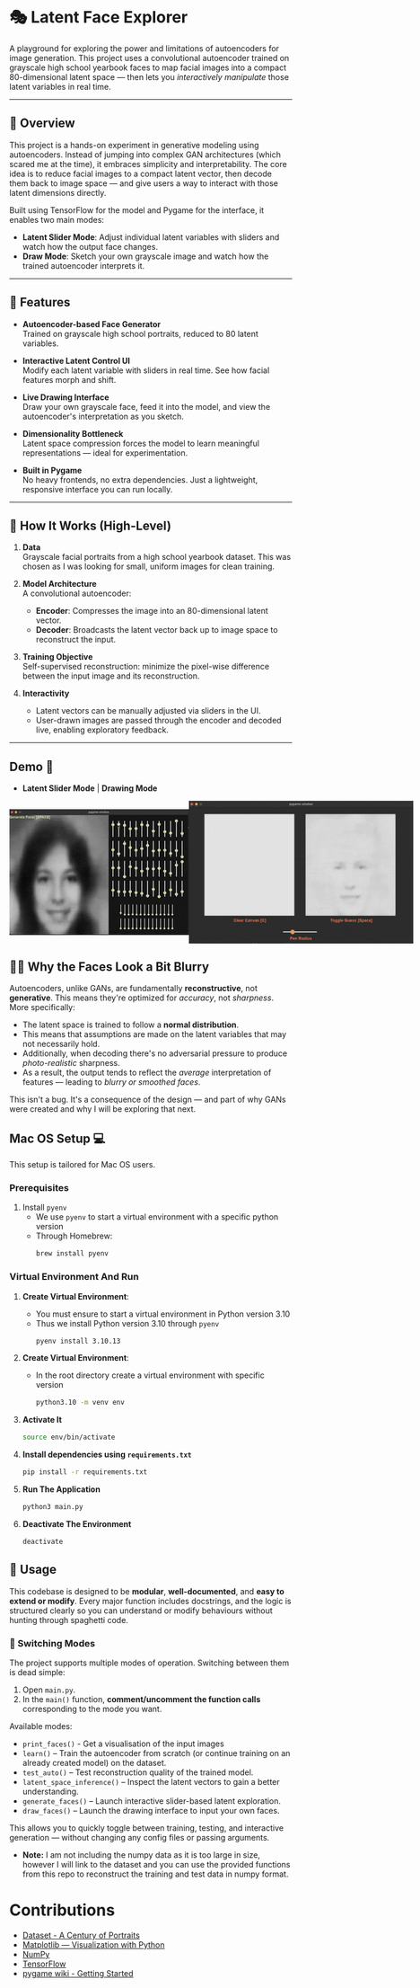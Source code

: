 # 🎭 Latent Face Explorer

A playground for exploring the power and limitations of autoencoders for image generation. This project uses a convolutional autoencoder trained on grayscale high school yearbook faces to map facial images into a compact 80-dimensional latent space — then lets you *interactively manipulate* those latent variables in real time.

---

## 📌 Overview

This project is a hands-on experiment in generative modeling using autoencoders. Instead of jumping into complex GAN architectures (which scared me at the time), it embraces simplicity and interpretability. The core idea is to reduce facial images to a compact latent vector, then decode them back to image space — and give users a way to interact with those latent dimensions directly.

Built using TensorFlow for the model and Pygame for the interface, it enables two main modes:

- **Latent Slider Mode**: Adjust individual latent variables with sliders and watch how the output face changes.
- **Draw Mode**: Sketch your own grayscale image and watch how the trained autoencoder interprets it.

---

## 🔧 Features

- **Autoencoder-based Face Generator**  
  Trained on grayscale high school portraits, reduced to 80 latent variables.

- **Interactive Latent Control UI**  
  Modify each latent variable with sliders in real time. See how facial features morph and shift.

- **Live Drawing Interface**  
  Draw your own grayscale face, feed it into the model, and view the autoencoder's interpretation as you sketch.

- **Dimensionality Bottleneck**  
  Latent space compression forces the model to learn meaningful representations — ideal for experimentation.

- **Built in Pygame**  
  No heavy frontends, no extra dependencies. Just a lightweight, responsive interface you can run locally.

---

## 🧠 How It Works (High-Level)

1. **Data**  
   Grayscale facial portraits from a high school yearbook dataset. This was chosen as I was looking for small, uniform images for clean training.

2. **Model Architecture**  
   A convolutional autoencoder:
   - **Encoder**: Compresses the image into an 80-dimensional latent vector.
   - **Decoder**: Broadcasts the latent vector back up to image space to reconstruct the input.

3. **Training Objective**  
   Self-supervised reconstruction: minimize the pixel-wise difference between the input image and its reconstruction.

4. **Interactivity**  
   - Latent vectors can be manually adjusted via sliders in the UI.
   - User-drawn images are passed through the encoder and decoded live, enabling exploratory feedback.

---

## Demo 📸

- **Latent Slider Mode** | **Drawing Mode** 

<p style="display: flex; align-items:center">
    <img src="assets/demo/sliders.gif" width="400" alt="Demo">
    <img src="assets/demo/drawing.gif" width="400" alt="Demo">
</p>


## 😶‍🌫️ Why the Faces Look a Bit Blurry

Autoencoders, unlike GANs, are fundamentally **reconstructive**, not **generative**. This means they're optimized for *accuracy*, not *sharpness*. More specifically:

- The latent space is trained to follow a **normal distribution**.
- This means that assumptions are made on the latent variables that may not necessarily hold.
- Additionally, when decoding there's no adversarial pressure to produce *photo-realistic* sharpness.
- As a result, the output tends to reflect the *average* interpretation of features — leading to *blurry or smoothed faces*.

This isn't a bug. It's a consequence of the design — and part of why GANs were created and why I will be exploring that next.

## Mac OS Setup 💻

This setup is tailored for Mac OS users.

### Prerequisites

1. Install `pyenv`
    - We use `pyenv` to start a virtual environment with a specific python version
    - Through Homebrew:
        ```bash
        brew install pyenv
        ```
    
### Virtual Environment And Run

1. **Create Virtual Environment**:
    - You must ensure to start a virtual environment in Python version 3.10
    - Thus we install Python version 3.10 through `pyenv`
        ```bash
        pyenv install 3.10.13
        ```

2. **Create Virtual Environment**:
    - In the root directory create a virtual environment with specific version
        ```bash
        python3.10 -m venv env
        ```

3. **Activate It**
    ```bash
    source env/bin/activate
    ```

4. **Install dependencies using `requirements.txt`**
    ```bash
    pip install -r requirements.txt
    ```

5. **Run The Application**
    ```bash
    python3 main.py
    ```

6. **Deactivate The Environment**
    ```bash
    deactivate
    ```

## 🚀 Usage

This codebase is designed to be **modular**, **well-documented**, and **easy to extend or modify**. Every major function includes docstrings, and the logic is structured clearly so you can understand or modify behaviours without hunting through spaghetti code.

### 🔄 Switching Modes

The project supports multiple modes of operation. Switching between them is dead simple:

1. Open `main.py`.
2. In the `main()` function, **comment/uncomment the function calls** corresponding to the mode you want.

Available modes:

- `print_faces()` - Get a visualisation of the input images
- `learn()` – Train the autoencoder from scratch (or continue training on an already created model) on the dataset.
- `test_auto()` – Test reconstruction quality of the trained model.
- `latent_space_inference()` – Inspect the latent vectors to gain a better understanding.
- `generate_faces()` – Launch interactive slider-based latent exploration.
- `draw_faces()` – Launch the drawing interface to input your own faces.

This allows you to quickly toggle between training, testing, and interactive generation — without changing any config files or passing arguments.

- **Note:** I am not including the numpy data as it is too large in size, however I will link to the dataset and you can use the provided functions from this repo to reconstruct the training and test data in numpy format.



# Contributions

- [Dataset - A Century of Portraits](https://shiry.ttic.edu/projects/yearbooks/yearbooks.html)
- [Matplotlib — Visualization with Python](https://matplotlib.org/)
- [NumPy](https://numpy.org/)
- [TensorFlow](https://www.tensorflow.org/)
- [pygame wiki - Getting Started](https://www.pygame.org/wiki/GettingStarted)
